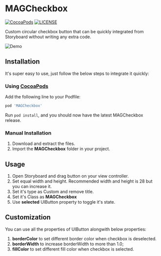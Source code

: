 # MAGCheckbox
[![CocoaPods](https://img.shields.io/cocoapods/v/MAGCheckBox.svg)]() 
[![LICENSE](https://img.shields.io/badge/License-MIT-brightgreen.svg)]()

Custom circular checkbox button that can be quickly integrated from Storyboard without writing any extra code.

![Demo](https://thumbs.gfycat.com/MessyGreedyIridescentshark-size_restricted.gif)

## Installation
It's super easy to use, just follow the below steps to integrate it quickly:

### Using **[CocoaPods](https://cocoapods.org)**
Add the following line to your Podfile:
```ruby
pod 'MAGCheckbox'
```
Run `pod install`, and you should now have the latest MAGCheckbox release.

### Manual Installation
1. Download and extract the files.
2. Import the **MAGCheckbox** folder in your project.

## Usage
1. Open Storyboard and drag button on your view controller.
2. Set equal width and height. Recommended width and height is 28 but you can increase it.
2. Set it's type as Custom and remove title.
3. Set it's Class as **MAGCheckbox**
4. Use **selected** UIButton property to toggle it's state.


## Customization
You can use all the properties of UIButton alongwith below properties:
1. **borderColor** to set different border color when checkbox is deselected.
2. **borderWidth** to increase borderWidth to more than 1.0;
3. **fillColor** to set different fill color when checkbox is selected.

